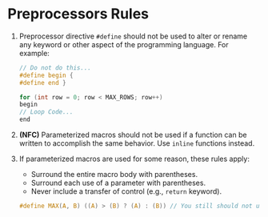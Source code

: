 # Preprocessors Rules

1. Preprocessor directive `#define` should not be used to alter or rename any keyword or other aspect of the programming language. For example:

    ```c
    // Do not do this...
    #define begin { 
    #define end }
    
    for (int row = 0; row < MAX_ROWS; row++)
    begin
    // Loop Code...
    end
    ```

1. **(NFC)** Parameterized macros should not be used if a function can be written to accomplish the same behavior. Use `inline` functions instead.

1. If parameterized macros are used for some reason, these rules apply:
    - Surround the entire macro body with parentheses.
    - Surround each use of a parameter with parentheses.
    - Never include a transfer of control (e.g., `return` keyword).

    ```c
    #define MAX(A, B) ((A) > (B) ? (A) : (B)) // You still should not use ternary. It was used here just for simplicity.
    ```
